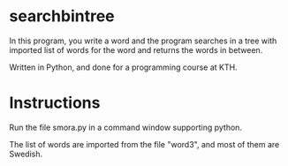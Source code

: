 # searchbintree
In this program, you write a word and the program searches in a tree with imported list of words for the word and returns the words in between.

Written in Python, and done for a programming course at KTH.

# Instructions

Run the file smora.py in a command window supporting python.

The list of words are imported from the file "word3", and most of them are Swedish.
